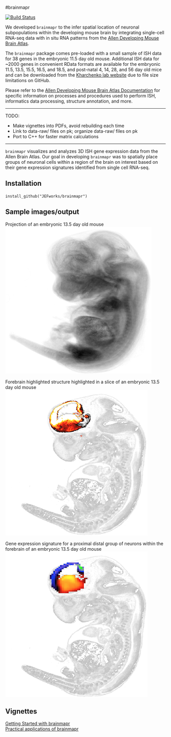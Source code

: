 #brainmapr

[![Build Status](https://travis-ci.org/JEFworks/brainmapr.svg?branch=master)](https://travis-ci.org/JEFworks/brainmapr)

We developed `brainmapr` to the infer spatial location of neuronal subpopulations within the developing mouse brain by integrating single-cell RNA-seq data with in situ RNA patterns from the [Allen Developing Mouse Brain Atlas](http://mouse.brain-map.org/).

The `brainmapr` package comes pre-loaded with a small sample of ISH data for 38 genes in the embryonic 11.5 day old mouse. Additional ISH data for ~2000 genes in convenient RData formats are available for the embryonic 11.5, 13.5, 15.5, 16.5, and 18.5, and post-natal 4, 14, 28, and 56 day old mice and can be downloaded from the [Kharchenko lab website](http://pklab.med.harvard.edu/jean/brainmapr/data-raw/) due to file size limitations on GitHub. 

Please refer to the [Allen Developing Mouse Brain Atlas Documentation](http://help.brain-map.org/display/mousebrain/Documentation) for specific information on processes and procedures used to perform ISH, informatics data processing, structure annotation, and more. 

---
TODO:
- Make vignettes into PDFs, avoid rebuilding each time  
- Link to data-raw/ files on pk; organize data-raw/ files on pk
- Port to C++ for faster matrix calculations   

---

`brainmapr` visualizes and analyzes 3D ISH gene expression data from the Allen Brain Atlas. Our goal in developing `brainmapr` was to spatially place groups of neuronal cells within a region of the brain on interest based on their gene expression signatures identified from single cell RNA-seq.

## Installation
`install_github("JEFworks/brainmapr")`

## Sample images/output
Projection of an embryonic 13.5 day old mouse  
![](sample_images/mouse_projection.png)


Forebrain highlighted structure highlighted in a slice of an embryonic 13.5 day old mouse  
![](sample_images/mouse_slice_forebrain.png)


Gene expression signature for a proximal distal group of neurons within the forebrain of an embryonic 13.5 day old mouse  
![](sample_images/mouse_slice_gene_exp.png)

## Vignettes
[Getting Started with brainmapr](vignettes/brainmapr-vignette.md)  
[Practical applications of brainmapr](vignettes/pagoda-vignette.md)
